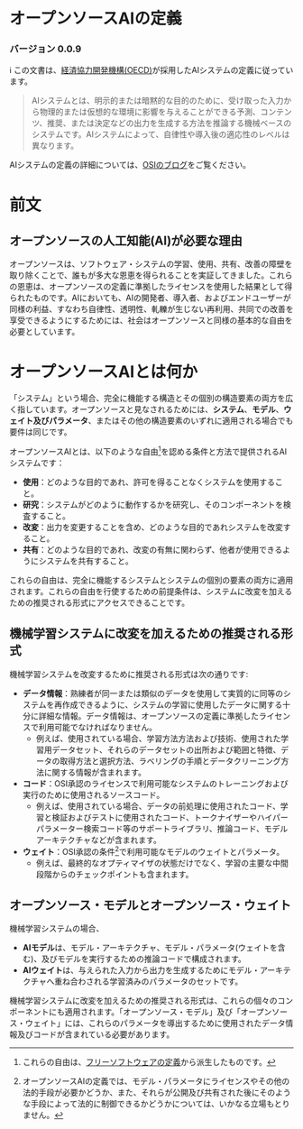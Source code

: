 # オープンソースAIの定義
### バージョン 0.0.9

:information_source: この文書は、[経済協力開発機構(OECD)](https://legalinstruments.oecd.org/en/instruments/OECD-LEGAL-0449)が採用したAIシステムの定義に従っています。

> AIシステムとは、明示的または暗黙的な目的のために、受け取った入力から物理的または仮想的な環境に影響を与えることができる予測、コンテンツ、推奨、または決定などの出力を生成する方法を推論する機械ベースのシステムです。AIシステムによって、自律性や導入後の適応性のレベルは異なります。

AIシステムの定義の詳細については、[OSIのブログ](https://blog.opensource.org/open-source-ai-establishing-a-common-ground/)をご覧ください。


# 前文

## オープンソースの人工知能(AI)が必要な理由
オープンソースは、ソフトウェア・システムの学習、使用、共有、改善の障壁を取り除くことで、誰もが多大な恩恵を得られることを実証してきました。これらの恩恵は、オープンソースの定義に準拠したライセンスを使用した結果として得られたものです。AIにおいても、AIの開発者、導入者、およびエンドユーザーが同様の利益、すなわち自律性、透明性、軋轢が生じない再利用、共同での改善を享受できるようにするためには、社会はオープンソースと同様の基本的な自由を必要としています。


# オープンソースAIとは何か

「システム」という場合、完全に機能する構造とその個別の構造要素の両方を広く指しています。オープンソースと見なされるためには、**システム**、**モデル**、**ウェイト及びパラメータ**、またはその他の構造要素のいずれに適用される場合でも要件は同じです。

オープンソースAIとは、以下のような自由[^1]を認める条件と方法で提供されるAIシステムです：

* **使用**：どのような目的であれ、許可を得ることなくシステムを使用すること。
* **研究**：システムがどのように動作するかを研究し、そのコンポーネントを検査すること。
* **改変**：出力を変更することを含め、どのような目的であれシステムを改変すること。
* **共有**：どのような目的であれ、改変の有無に関わらず、他者が使用できるようにシステムを共有すること。

これらの自由は、完全に機能するシステムとシステムの個別の要素の両方に適用されます。これらの自由を行使するための前提条件は、システムに改変を加えるための推奨される形式にアクセスできることです。

[^1]: これらの自由は、[フリーソフトウェアの定義](https://www.gnu.org/philosophy/free-sw.en.html)から派生したものです。


## 機械学習システムに改変を加えるための推奨される形式

機械学習システムを改変するために推奨される形式は次の通りです:

* **データ情報**：熟練者が同一または類似のデータを使用して実質的に同等のシステムを再作成できるように、システムの学習に使用したデータに関する十分に詳細な情報。データ情報は、オープンソースの定義に準拠したライセンスで利用可能でなければなりません。
  * 例えば、使用されている場合、学習方法方法および技術、使用された学習用データセット、それらのデータセットの出所および範囲と特徴、データの取得方法と選択方法、ラベリングの手順とデータクリーニング方法に関する情報が含まれます。
* **コード**：OSI承認のライセンスで利用可能なシステムのトレーニングおよび実行のために使用されるソースコード。
  * 例えば、使用されている場合、データの前処理に使用されたコード、学習と検証およびテストに使用されたコード、トークナイザーやハイパーパラメーター検索コード等のサポートライブラリ、推論コード、モデルアーキテクチャなどが含まれます。
* **ウェイト**：OSI承認の条件[^2]で利用可能なモデルのウェイトとパラメータ。
  * 例えば、最終的なオプティマイザの状態だけでなく、学習の主要な中間段階からのチェックポイントも含まれます。

## オープンソース・モデルとオープンソース・ウェイト

機械学習システムの場合、

* **AIモデル**は、モデル・アーキテクチャ、モデル・パラメータ(ウェイトを含む)、及びモデルを実行するための推論コードで構成されます。
* **AIウェイト**は、与えられた入力から出力を生成するためにモデル・アーキテクチャへ重ね合わされる学習済みのパラメータのセットです。

機械学習システムに改変を加えるための推奨される形式は、これらの個々のコンポーネントにも適用されます。「オープンソース・モデル」及び「オープンソース・ウェイト」には、これらのパラメータを導出するために使用されたデータ情報及びコードが含まれている必要があります。

[^2]: オープンソースAIの定義では、モデル・パラメータにライセンスやその他の法的手段が必要かどうか、また、それらが公開及び共有された後にそのような手段によって法的に制御できるかどうかについては、いかなる立場もとりません。

